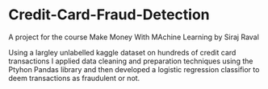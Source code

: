 # Credit-Card-Fraud-Detection

A project for the course Make Money With MAchine Learning by Siraj Raval

Using a largley unlabelled kaggle dataset on hundreds of credit card transactions I applied data cleaning and preparation techniques using
the Ptyhon Pandas library and then developed a logistic regression classifior to deem transactions as fraudulent or not.
